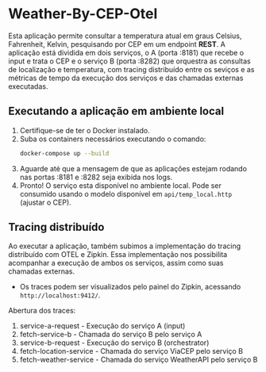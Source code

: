 # Weather-By-CEP-Otel

Esta aplicação permite consultar a temperatura atual em graus Celsius, Fahrenheit, Kelvin, pesquisando por CEP em um endpoint **REST**. A aplicação está dividida em dois serviços, o A (porta :8181) que recebe o input e trata o CEP e o serviço B (porta :8282) que orquestra as consultas de localização e temperatura, com tracing distribuído entre os seviços e as métricas de tempo da execução dos serviços e das chamadas externas executadas.

## Executando a aplicação em ambiente local
1. Certifique-se de ter o Docker instalado.
2. Suba os containers necessários executando o comando:
    ```bash
    docker-compose up --build
    ```
3. Aguarde até que a mensagem de que as aplicações estejam rodando nas portas :8181 e :8282 seja exibida nos logs.
4. Pronto! O serviço esta disponível no ambiente local. Pode ser consumido usando o modelo disponível em `api/temp_local.http` (ajustar o CEP).

## Tracing distribuído
Ao executar a aplicação, também subimos a implementação do tracing distribuído com OTEL e Zipkin. Essa implementação nos possibilita acompanhar a execução de ambos os serviços, assim como suas chamadas externas.

* Os traces podem ser visualizados pelo painel do Zipkin, acessando `http://localhost:9412/`.

Abertura dos traces:
1. service-a-request - Execução do serviço A (input)
2. fetch-service-b - Chamada do serviço B pelo serviço A
3. service-b-request - Execução do serviço B (orchestrator)
4. fetch-location-service - Chamada do serviço ViaCEP pelo serviço B
5. fetch-weather-service - Chamada do serviço WeatherAPI pelo serviço B